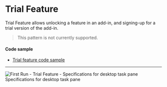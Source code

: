 # Trial Feature

Trial Feature allows unlocking a feature in an add-in, and signing-up for a trial version of the add-in.

> This pattern is not currently supported.

#### Code sample
* [Trial feature code sample](https://github.com/OfficeDev/Office-Add-in-UX-Design-Patterns-Code/tree/master/templates/first-run/trial-feature)

***

![First Run - Trial Feature - Specifications for desktop task pane](../assets/images/FirstRun_TrialFeature_Desktop_TaskPane_Callouts.jpg)
Specifications for desktop task pane

